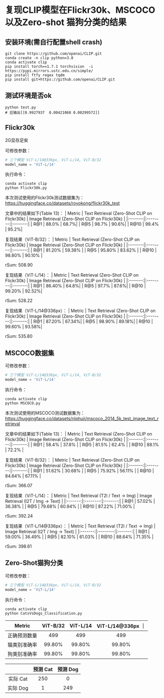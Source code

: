 # 复现CLIP模型在Flickr30k、MSCOCO以及Zero-shot 猫狗分类的结果

## 安装环境(需自行配置shell crash)
```shell
git clone https://github.com/openai/CLIP.git
conda create -n clip python=3.8
conda activate clip
pip install torch==1.7.1 torchvision  -i https://pypi.mirrors.ustc.edu.cn/simple/
pip install ftfy regex tqdm
pip install git+https://github.com/openai/CLIP.git
```
## 测试环境是否ok
```shell
python test.py
# 应输出[[0.9927937  0.00421068 0.00299572]]
```
## Flickr30k
2G显存足矣

可修改参数：
```python
# 三个模型 ViT-L/14@336px, ViT-L/14, ViT-B/32
model_name = 'ViT-L/14' 
```
执行命令：
```shell
conda activate clip
python Flickr30k.py
```

本次测试使用的Flickr30k测试数据集为：https://huggingface.co/datasets/royokong/flickr30k_test

文章中的结果如下(Table 13)：
| Metric | Text Retrieval (Zero-Shot CLIP on Flickr30k) | Image Retrieval (Zero-Shot CLIP on Flickr30k) |
|:-------:|:--------:|:-------:|
| R@1  |   88.0%  |   68.7%|
| R@5  |   98.7%  |   90.6%|
| R@10  |   99.4%  |   95.2%|

复现结果（ViT-B/32）：
| Metric | Text Retrieval (Zero-Shot CLIP on Flickr30k) | Image Retrieval (Zero-Shot CLIP on Flickr30k) |
|:-------:|:--------:|:-------:|
| R@1  |  81.20%  |   59.38%   |
| R@5  |  95.80%  |   83.62%   |
| R@10  |  98.80%  |   90.10%   |

rSum: 508.90

复现结果（ViT-L/14）：
| Metric | Text Retrieval (Zero-Shot CLIP on Flickr30k) | Image Retrieval (Zero-Shot CLIP on Flickr30k) |
|:-------:|:--------:|:-------:|
| R@1  |   86.40%  |   64.8%|
| R@5  |   97.7%  |   87.6%|
| R@10  |   99.20%  |   92.52%|

rSum: 528.22

复现结果（ViT-L/14@336px）：
| Metric | Text Retrieval (Zero-Shot CLIP on Flickr30k) | Image Retrieval (Zero-Shot CLIP on Flickr30k) |
|:-------:|:--------:|:-------:|
| R@1  |   87.20%  |   67.34%|
| R@5  |   98.90%  |   89.18%|
| R@10  |   99.60%  |   93.58%|

rSum: 535.80

## MSCOCO数据集

可修改参数：
```python
# 三个模型 ViT-L/14@336px, ViT-L/14, ViT-B/32
model_name = 'ViT-L/14' 
```
执行命令：
```shell
conda activate clip
python MSCOCO.py
```

本次测试使用的MSCOCO测试数据集为：https://huggingface.co/datasets/nlphuji/mscoco_2014_5k_test_image_text_retrieval

文章中的结果如下(Table 13)：
| Metric | Text Retrieval (Zero-Shot CLIP on Flickr30k) | Image Retrieval (Zero-Shot CLIP on Flickr30k) |
|:-------:|:--------:|:-------:|
| R@1    | 58.4%                               | 37.8%                               |
| R@5    | 81.5%                               | 62.4%                               |
| R@10   | 88.1%                               | 72.2%                               |

复现结果（ViT-B/32）：
| Metric | Text Retrieval (Zero-Shot CLIP on Flickr30k) | Image Retrieval (Zero-Shot CLIP on Flickr30k) |
|:-------:|:--------:|:-------:|
| R@1    | 51.62%                             | 30.68%                             |
| R@5    | 75.92%                             | 56.11%                             |
| R@10    | 84.64%                             | 67.11%                             |

rSum: 366.07

复现结果（ViT-L/14）：
| Metric | Text Retrieval (T2I / Text -> Img) | Image Retrieval (I2T / Img -> Text) |
|:-------:|:--------:|:-------:|
| R@1    | 57.02%                             | 36.38%                             |
| R@5    | 79.68%                             | 60.94%                             |
| R@10    | 87.22%                             | 71.00%                             |

rSum: 392.24


复现结果（ViT-L/14@336px）：
| Metric | Text Retrieval (T2I / Text -> Img) | Image Retrieval (I2T / Img -> Text) |
|:-------:|:--------:|:-------:|
| R@1    | 59.00%                             | 36.49%                             |
| R@5    | 82.10%                             | 61.03%                             |
| R@10    | 88.64%                             | 71.35%                             |

rSum: 398.61


## Zero-Shot猫狗分类

可修改参数：
```python
# 三个模型 ViT-L/14@336px, ViT-L/14, ViT-B/32
model_name = 'ViT-L/14' 
```
执行命令：
```shell
conda activate clip
python CatsVsDogs_Classification.py
```

| Metric | ViT-B/32 | ViT-L/14 | ViT-L/14@336px ｜
|:-------:|:--------:|:-------:|:-------:|
|正确预测数量|499|499|499|
|猫类别准确率|99.80%|99.80%|99.80%|
|狗类别准确率|99.80%|99.80%|99.80%|


|  | 预测 Cat | 预测 Dog | 
|:-------:|:--------:|:-------:|
|实际 Cat|250|0|
|实际 Dog|1|249|
